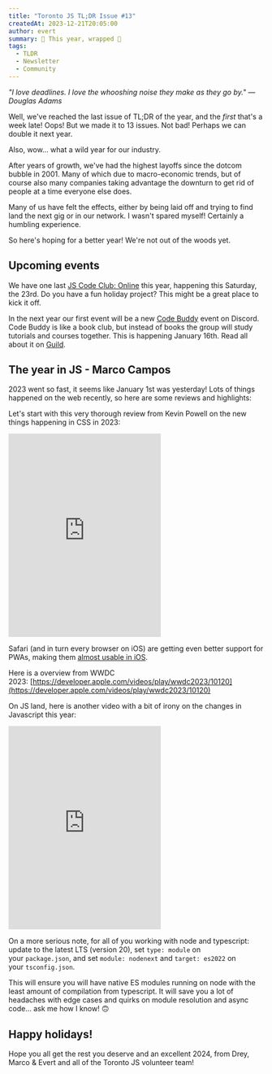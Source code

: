 ```yaml
---
title: "Toronto JS TL;DR Issue #13"
createdAt: 2023-12-21T20:05:00
author: evert
summary: 🍾 This year, wrapped 🍾
tags:
  - TLDR
  - Newsletter
  - Community
---
```

_"I love deadlines. I love the whooshing noise they make as they go by." ― Douglas Adams_

Well, we've reached the last issue of TL;DR of the year, and the _first_ that's a week late! Oops! But we made it to 13 issues. Not bad! Perhaps we can double it next year.

Also, wow… what a wild year for our industry.

After years of growth, we've had the highest layoffs since the dotcom bubble in 2001. Many of which due to macro-economic trends, but of course also many companies taking advantage the downturn to get rid of people at a time everyone else does.

Many of us have felt the effects, either by being laid off and trying to find land the next gig or in our network. I wasn't spared myself! Certainly a humbling experience.

So here's hoping for a better year! We're not out of the woods yet.

## Upcoming events

We have one last [JS Code Club: Online](https://guild.host/events/js-code-club-online-gdr9gl) this year, happening this Saturday, the 23rd. Do you have a fun holiday project? This might be a great place to kick it off.

In the next year our first event will be a new [Code Buddy](https://guild.host/events/torontojs-code-buddy-kq8vnp) event on Discord. Code Buddy is like a book club, but instead of books the group will study tutorials and courses together. This is happening January 16th. Read all about it on [Guild](https://en.wikipedia.org/wiki/Metropolitan_Opera#Origins).

## The year in JS - Marco Campos

2023 went so fast, it seems like January 1st was yesterday! Lots of things happened on the web recently, so here are some reviews and highlights:

Let's start with this very thorough review from Kevin Powell on the new things happening in CSS in 2023:

<iframe src="https://www.youtube-nocookie.com/embed/LGRogkgRrOs" width="300" height="400" frameborder="no" scrolling="no" loading="lazy" allowtransparency="true" allowfullscreen="true" credentialless="true" referrerPolicy="no-referrer" sandbox="allow-scripts allow-same-origin" allow="accelerometer 'none'; ambient-light-sensor 'none'; autoplay 'none'; battery 'none'; browsing-topics 'none'; camera 'none'; display-capture 'none'; domain-agent 'none'; document-domain 'none'; encrypted-media 'none'; execution-while-not-rendered 'none'; execution-while-out-of-viewport ''; gamepad 'none'; geolocation 'none'; gyroscope 'none'; hid 'none'; identity-credentials-get 'none'; idle-detection 'none'; local-fonts 'none'; magnetometer 'none'; microphone 'none'; midi 'none'; otp-credentials 'none'; payment 'none'; picture-in-picture 'none'; publickey-credentials-create 'none'; publickey-credentials-get 'none'; screen-wake-lock 'none'; serial 'none'; speaker-selection 'none'; usb 'none'; window-management 'none'; xr-spatial-tracking 'none'", csp="sandbox allow-scripts allow-same-origin"></iframe>

Safari (and in turn every browser on iOS) are getting even better support for PWAs, making them [almost usable in iOS](https://firt.dev/notes/pwa-ios/).

Here is a overview from WWDC 2023: [https://developer.apple.com/videos/play/wwdc2023/10120](https://developer.apple.com/videos/play/wwdc2023/10120)

On JS land, here is another video with a bit of irony on the changes in Javascript this year:

<iframe src="https://www.youtube-nocookie.com/embed/ANCm3oG7htM" width="300" height="400" frameborder="no" scrolling="no" loading="lazy" allowtransparency="true" allowfullscreen="true" credentialless="true" referrerPolicy="no-referrer" sandbox="allow-scripts allow-same-origin" allow="accelerometer 'none'; ambient-light-sensor 'none'; autoplay 'none'; battery 'none'; browsing-topics 'none'; camera 'none'; display-capture 'none'; domain-agent 'none'; document-domain 'none'; encrypted-media 'none'; execution-while-not-rendered 'none'; execution-while-out-of-viewport ''; gamepad 'none'; geolocation 'none'; gyroscope 'none'; hid 'none'; identity-credentials-get 'none'; idle-detection 'none'; local-fonts 'none'; magnetometer 'none'; microphone 'none'; midi 'none'; otp-credentials 'none'; payment 'none'; picture-in-picture 'none'; publickey-credentials-create 'none'; publickey-credentials-get 'none'; screen-wake-lock 'none'; serial 'none'; speaker-selection 'none'; usb 'none'; window-management 'none'; xr-spatial-tracking 'none'", csp="sandbox allow-scripts allow-same-origin"></iframe>

On a more serious note, for all of you working with node and typescript: update to the latest LTS (version 20), set `type: module` on your `package.json`, and set `module: nodenext` and `target: es2022` on your `tsconfig.json`.

This will ensure you will have native ES modules running on node with the least amount of compilation from typescript. It will save you a lot of headaches with edge cases and quirks on module resolution and async code… ask me how I know! 🙃

## Happy holidays!

Hope you all get the rest you deserve and an excellent 2024, from Drey, Marco & Evert and all of the Toronto JS volunteer team!
